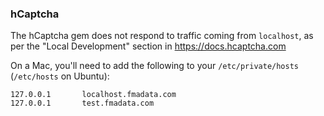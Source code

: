 ### hCaptcha

The hCaptcha gem does not respond to traffic coming from `localhost`, as per the "Local Development" section in https://docs.hcaptcha.com

On a Mac, you'll need to add the following to your `/etc/private/hosts` (`/etc/hosts` on Ubuntu):

```
127.0.0.1       localhost.fmadata.com
127.0.0.1       test.fmadata.com
```
